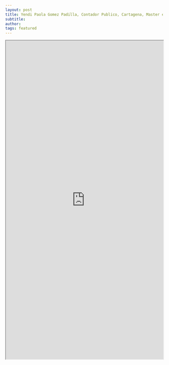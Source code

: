```yaml
---
layout: post
title: Yendi Paola Gomez Padilla, Contador Publico, Cartagena, Master en Finanzas, 5 años de experiencia, Ingles
subtitle:
author:
tags: featured
---
```



<iframe src="https://drive.google.com/file/d/1b9Xp6IV7lJSfP9R73r4G6eeUyCDSwvzr/preview" width="100%" height="1020"></iframe>

